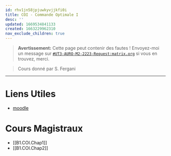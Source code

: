```yaml
---
id: rhv1jn58jpjuwkyvjjkfi0i
title: COI - Commande Optimale I
desc: ''
updated: 1669534841133
created: 1663229962310
nav_exclude_children: true
---
```


<!--has_collection: true-->

> **Avertissement:**
Cette page peut contenir des fautes ! Envoyez-moi un message sur [`#UT3-AURO-M2-2223-Request:matrix.org`](https://matrix.to/#/#UT3-AURO-M2-2223-Request:matrix.org) si vous en trouvez, merci.

> Cours donné par S. Fergani

---

# Liens Utiles

- [moodle](https://moodle.univ-tlse3.fr/course/view.php?id=9158)

<!--
# À Retenir

- ...
-->

# Cours Magistraux

- [[B1.COI.Chap1]]
- [[B1.COI.Chap2]]

<!--
# Travaux Dirigés

- ...

# Travaux Pratiques

- ...
-->